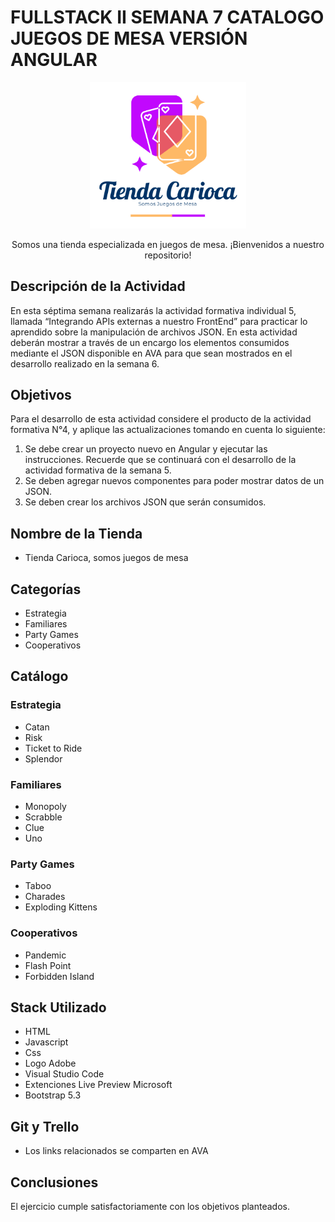 # FULLSTACK II SEMANA 7 CATALOGO JUEGOS DE MESA VERSIÓN ANGULAR

<p align="center">
  <img src="public/img/logo_carioca.png" alt="Logo" width="250">
</p>

<div style="text-align:center;">
  Somos una tienda especializada en juegos de mesa. ¡Bienvenidos a nuestro repositorio!
</div>

## Descripción de la Actividad
En esta séptima semana realizarás la actividad formativa individual 5, llamada “Integrando APIs externas a nuestro FrontEnd” para practicar lo aprendido sobre la manipulación de archivos JSON. En esta actividad deberán mostrar a través de un encargo los elementos consumidos mediante el JSON disponible en AVA para que sean mostrados en el desarrollo realizado en la semana 6.

## Objetivos
Para el desarrollo de esta actividad considere el producto de la actividad formativa N°4, y aplique las actualizaciones tomando en cuenta lo siguiente:

1.	Se debe crear un proyecto nuevo en Angular y ejecutar las instrucciones. Recuerde que se continuará con el desarrollo de la actividad formativa de la semana 5. 
2.	Se deben agregar nuevos componentes para poder mostrar datos de un JSON.
3.	Se deben crear los archivos JSON que serán consumidos. 

## Nombre de la Tienda
- Tienda Carioca, somos juegos de mesa

## Categorías
- Estrategia
- Familiares
- Party Games
- Cooperativos

## Catálogo

### Estrategia

- Catan
- Risk
- Ticket to Ride
- Splendor

### Familiares

- Monopoly
- Scrabble
- Clue
- Uno

### Party Games

- Taboo
- Charades
- Exploding Kittens

### Cooperativos

- Pandemic
- Flash Point
- Forbidden Island

## Stack Utilizado
- HTML
- Javascript
- Css
- Logo Adobe
- Visual Studio Code
- Extenciones Live Preview Microsoft
- Bootstrap 5.3

## Git y Trello
- Los links relacionados se comparten en AVA

## Conclusiones
El ejercicio cumple satisfactoriamente con los objetivos planteados.